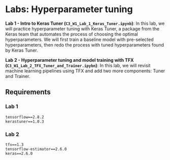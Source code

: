 # Labs: Hyperparameter tuning
**Lab 1 - Intro to Keras Tuner (`C3_W1_Lab_1_Keras_Tuner.ipynb`)**: In this lab, we will practice hyperparameter tuning with Keras Tuner, a package from the Keras team that automates the process of choosing the optimal hyperparameters. We will first train a baseline model with pre-selected hyperparameters, then redo the process with tuned hyperparameters found by Keras Tuner.

**Lab 2 - Hyperparameter tuning and model training with TFX (`C3_W1_Lab_2_TFX_Tuner_and_Trainer.ipybn`)**: In this lab, we will revisit machine learning pipelines using TFX and add two more components: Tuner and Trainer. 

## Requirements
### Lab 1
`tensorflow==2.8.2`  
`kerastuner==1.0.3`
### Lab 2
`tfx==1.3`  
`tensorflow-estimator==2.6.0`  
`keras==2.6.0`